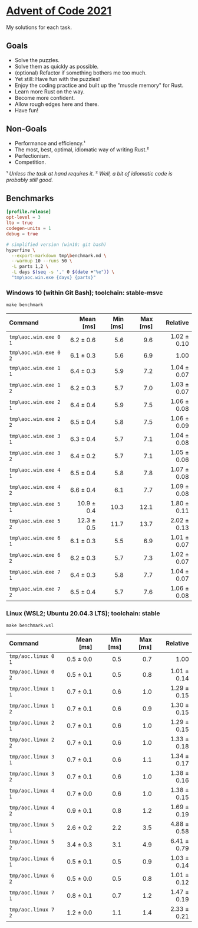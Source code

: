 # [Advent of Code 2021]

My solutions for each task.

## Goals

- Solve the puzzles.
- Solve them as quickly as possible.
- (optional) Refactor if something bothers me too much.
- Yet still: Have fun with the puzzles!
- Enjoy the coding practice and built up the "muscle memory" for Rust.
- Learn more Rust on the way.
- Become more confident.
- Allow rough edges here and there.
- Have fun!

## Non-Goals

- Performance and efficiency.¹
- The most, best, optimal, idiomatic way of writing Rust.²
- Perfectionism.
- Competition.

¹ _Unless the task at hand requires it._
² _Well, a bit of idiomatic code is probably still good._

## Benchmarks

```toml
[profile.release]
opt-level = 3
lto = true
codegen-units = 1
debug = true
```

```sh
# simplified version (win10; git bash)
hyperfine \
  --export-markdown tmp\benchmark.md \
  --warmup 10 --runs 50 \
  -L parts 1,2 \
  -L days $(seq -s ',' 0 $(date +"%e")) \
  "tmp\aoc.win.exe {days} {parts}"
```

### Windows 10 (within Git Bash); toolchain: stable-msvc

`make benchmark`

| Command | Mean [ms] | Min [ms] | Max [ms] | Relative |
|:---|---:|---:|---:|---:|
| `tmp\aoc.win.exe 0 1` | 6.2 ± 0.6 | 5.6 | 9.6 | 1.02 ± 0.10 |
| `tmp\aoc.win.exe 0 2` | 6.1 ± 0.3 | 5.6 | 6.9 | 1.00 |
| `tmp\aoc.win.exe 1 1` | 6.4 ± 0.3 | 5.9 | 7.2 | 1.04 ± 0.07 |
| `tmp\aoc.win.exe 1 2` | 6.2 ± 0.3 | 5.7 | 7.0 | 1.03 ± 0.07 |
| `tmp\aoc.win.exe 2 1` | 6.4 ± 0.4 | 5.9 | 7.5 | 1.06 ± 0.08 |
| `tmp\aoc.win.exe 2 2` | 6.5 ± 0.4 | 5.8 | 7.5 | 1.06 ± 0.09 |
| `tmp\aoc.win.exe 3 1` | 6.3 ± 0.4 | 5.7 | 7.1 | 1.04 ± 0.08 |
| `tmp\aoc.win.exe 3 2` | 6.4 ± 0.2 | 5.7 | 7.1 | 1.05 ± 0.06 |
| `tmp\aoc.win.exe 4 1` | 6.5 ± 0.4 | 5.8 | 7.8 | 1.07 ± 0.08 |
| `tmp\aoc.win.exe 4 2` | 6.6 ± 0.4 | 6.1 | 7.7 | 1.09 ± 0.08 |
| `tmp\aoc.win.exe 5 1` | 10.9 ± 0.4 | 10.3 | 12.1 | 1.80 ± 0.11 |
| `tmp\aoc.win.exe 5 2` | 12.3 ± 0.5 | 11.7 | 13.7 | 2.02 ± 0.13 |
| `tmp\aoc.win.exe 6 1` | 6.1 ± 0.3 | 5.5 | 6.9 | 1.01 ± 0.07 |
| `tmp\aoc.win.exe 6 2` | 6.2 ± 0.3 | 5.7 | 7.3 | 1.02 ± 0.07 |
| `tmp\aoc.win.exe 7 1` | 6.4 ± 0.3 | 5.8 | 7.7 | 1.04 ± 0.07 |
| `tmp\aoc.win.exe 7 2` | 6.5 ± 0.4 | 5.7 | 7.6 | 1.06 ± 0.08 |

### Linux (WSL2; Ubuntu 20.04.3 LTS); toolchain: stable

`make benchmark.wsl`

| Command | Mean [ms] | Min [ms] | Max [ms] | Relative |
|:---|---:|---:|---:|---:|
| `tmp/aoc.linux 0 1` | 0.5 ± 0.0 | 0.5 | 0.7 | 1.00 |
| `tmp/aoc.linux 0 2` | 0.5 ± 0.1 | 0.5 | 0.8 | 1.01 ± 0.14 |
| `tmp/aoc.linux 1 1` | 0.7 ± 0.1 | 0.6 | 1.0 | 1.29 ± 0.15 |
| `tmp/aoc.linux 1 2` | 0.7 ± 0.1 | 0.6 | 0.9 | 1.30 ± 0.15 |
| `tmp/aoc.linux 2 1` | 0.7 ± 0.1 | 0.6 | 1.0 | 1.29 ± 0.15 |
| `tmp/aoc.linux 2 2` | 0.7 ± 0.1 | 0.6 | 1.0 | 1.33 ± 0.18 |
| `tmp/aoc.linux 3 1` | 0.7 ± 0.1 | 0.6 | 1.1 | 1.34 ± 0.17 |
| `tmp/aoc.linux 3 2` | 0.7 ± 0.1 | 0.6 | 1.0 | 1.38 ± 0.16 |
| `tmp/aoc.linux 4 1` | 0.7 ± 0.0 | 0.6 | 1.0 | 1.38 ± 0.15 |
| `tmp/aoc.linux 4 2` | 0.9 ± 0.1 | 0.8 | 1.2 | 1.69 ± 0.19 |
| `tmp/aoc.linux 5 1` | 2.6 ± 0.2 | 2.2 | 3.5 | 4.88 ± 0.58 |
| `tmp/aoc.linux 5 2` | 3.4 ± 0.3 | 3.1 | 4.9 | 6.41 ± 0.79 |
| `tmp/aoc.linux 6 1` | 0.5 ± 0.1 | 0.5 | 0.9 | 1.03 ± 0.14 |
| `tmp/aoc.linux 6 2` | 0.5 ± 0.0 | 0.5 | 0.8 | 1.01 ± 0.12 |
| `tmp/aoc.linux 7 1` | 0.8 ± 0.1 | 0.7 | 1.2 | 1.47 ± 0.19 |
| `tmp/aoc.linux 7 2` | 1.2 ± 0.0 | 1.1 | 1.4 | 2.33 ± 0.21 |

<!-- links -->

[Advent of Code 2021]: https://adventofcode.com/2021
